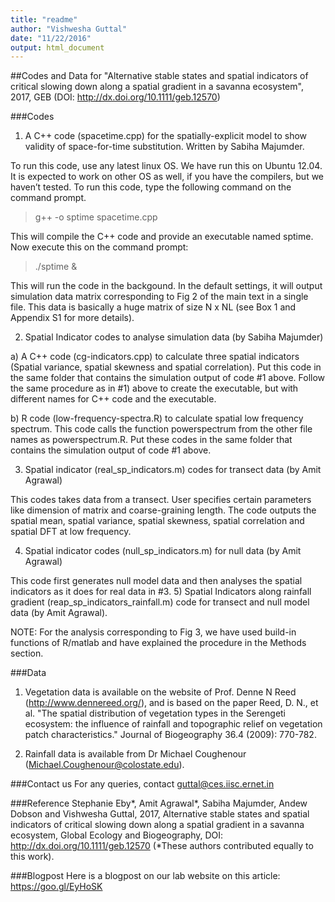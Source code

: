 ```yaml
---
title: "readme"
author: "Vishwesha Guttal"
date: "11/22/2016"
output: html_document
---
```


##Codes and Data for "Alternative stable states and spatial indicators of critical slowing down along a spatial gradient in a savanna ecosystem", 2017, GEB (DOI: http://dx.doi.org/10.1111/geb.12570)

###Codes

1) A C++ code (spacetime.cpp) for the spatially-explicit model to show validity of space-for-time substitution. Written by Sabiha Majumder. 

To run this code, use any latest linux OS. We have run this on Ubuntu 12.04. It is expected to work on other OS as well, if you have the compilers, but we haven’t tested. To run this code, type the following command on the command prompt. 

> g++ -o sptime spacetime.cpp 

This will compile the C++ code and provide an executable named sptime. Now execute this on the command prompt:

> ./sptime &

This will run the code in the backgound. In the default settings, it will output simulation data matrix corresponding to Fig 2 of the main text in a single file. This data is basically a huge matrix of size N x NL (see Box 1 and Appendix S1 for more details). 

2) Spatial Indicator codes to analyse simulation data (by Sabiha Majumder)

a) A C++ code (cg-indicators.cpp) to calculate three spatial indicators (Spatial variance, spatial skewness and spatial correlation). Put this code in the same folder that contains the simulation output of code #1 above. Follow the same procedure as in #1) above to create the executable, but with different names for C++ code and the executable.

b) R code (low-frequency-spectra.R) to calculate spatial low frequency spectrum. This code calls the function powerspectrum from the other file names as powerspectrum.R.  Put these codes in the same folder that contains the simulation output of code #1 above.

3) Spatial indicator (real_sp_indicators.m) codes for transect data (by Amit Agrawal)

This codes takes data from a transect. User specifies certain parameters like dimension of matrix and coarse-graining length. The code outputs the spatial mean, spatial variance, spatial skewness, spatial correlation and spatial DFT at low frequency.  

4) Spatial indicator codes (null_sp_indicators.m) for null data (by Amit Agrawal)

This code first generates null model data and then analyses the spatial indicators as it does for real data in #3. 
5) Spatial Indicators along rainfall gradient (reap_sp_indicators_rainfall.m) code for transect and null model data (by Amit Agrawal).

NOTE: For the analysis corresponding to Fig 3, we have used build-in functions of R/matlab and have explained the procedure in the Methods section. 

###Data

1) Vegetation data is available on the website of Prof. Denne N Reed (http://www.dennereed.org/), and is based on the paper Reed, D. N., et al. "The spatial distribution of vegetation types in the Serengeti ecosystem: the influence of rainfall and topographic relief on vegetation patch characteristics." Journal of Biogeography 36.4 (2009): 770-782.

2) Rainfall data is available from Dr Michael Coughenour (Michael.Coughenour@colostate.edu).

###Contact us
For any queries, contact guttal@ces.iisc.ernet.in

###Reference
Stephanie Eby*, Amit Agrawal*, Sabiha Majumder, Andew Dobson and Vishwesha Guttal, 2017, Alternative stable states and spatial indicators of critical slowing down along a spatial gradient in a savanna ecosystem,  Global Ecology and Biogeography, DOI: http://dx.doi.org/10.1111/geb.12570 (*These authors contributed equally to this work).

###Blogpost
Here is a blogpost on our lab website on this article: https://goo.gl/EyHoSK
